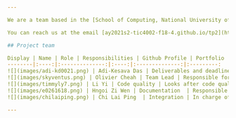 ```yaml
---

We are a team based in the [School of Computing, National University of Singapore](http://www.comp.nus.edu.sg).

You can reach us at the email [ay2021s2-tic4002-f18-4.github.io/tp2](https://ay2021s2-tic4002-f18-4.github.io/tp2/AboutUs.html)

## Project team

Display | Name | Role | Responsibilities | Github Profile | Portfolio
--------|:----:|:--------------:|:----:|:--------------:|:---------:
![](images/adi-kd0021.png) | Adi-Kesava Das | Deliverables and deadlines | Ensure project deliverables are done on time and in the right format | [adi-kd0021](https://github.com/adi-kd0021) | [Portfolio](team/adi-kd0021.md)
![](images/skyventus.png) | Olivier Cheah | Team Lead | Responsible for overall project coordination | [skyventus](https://github.com/skyventus) | [Portfolio](team/skyventus.md)
![](images/timmyly7.png) | Li Yi | Code quality | Looks after code quality, ensures adherence to coding standards, etc | [timmyly7](https://github.com/timmyly7) | [Portfolio](team/timmyly7.md)
![](images/e0261618.png) | Hngoi Zi Wen | Documentation  | Responsible for the quality of various project documents. | [e0261618](https://github.com/e0261618) | [Portfolio](team/e0261618.md)
![](images/chilaiping.png) | Chi Lai Ping  | Integration | In charge of versioning of the code, maintaining the code repository, integrating various parts of the software to create a whole. | [Chilaiping](https://github.com/Chilaiping) | [Portfolio](team/chilaiping.md)

---
```

